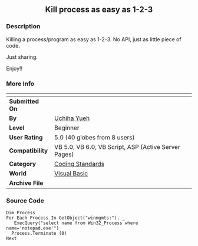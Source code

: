 ﻿<div align="center">

## Kill process as easy as 1\-2\-3


</div>

### Description

Killing a process/program as easy as 1-2-3. No API, just as little piece of code.

Just sharing.

Enjoy!!
 
### More Info
 


<span>             |<span>
---                |---
**Submitted On**   |
**By**             |[Uchiha Yueh](https://github.com/Planet-Source-Code/PSCIndex/blob/master/ByAuthor/uchiha-yueh.md)
**Level**          |Beginner
**User Rating**    |5.0 (40 globes from 8 users)
**Compatibility**  |VB 5\.0, VB 6\.0, VB Script, ASP \(Active Server Pages\) 
**Category**       |[Coding Standards](https://github.com/Planet-Source-Code/PSCIndex/blob/master/ByCategory/coding-standards__1-43.md)
**World**          |[Visual Basic](https://github.com/Planet-Source-Code/PSCIndex/blob/master/ByWorld/visual-basic.md)
**Archive File**   |[](https://github.com/Planet-Source-Code/uchiha-yueh-kill-process-as-easy-as-1-2-3__1-70261/archive/master.zip)





### Source Code

```
Dim Process
For Each Process In GetObject("winmgmts:"). _
   ExecQuery("select name from Win32_Process where name='notepad.exe'")
  Process.Terminate (0)
Next
```


